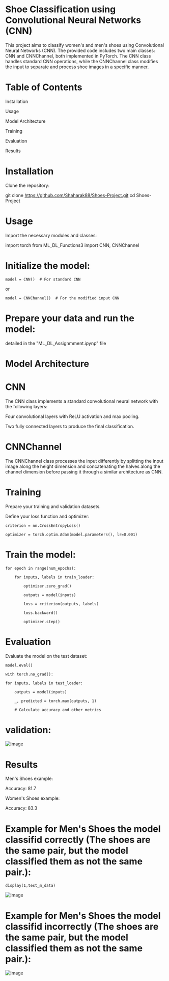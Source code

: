 # Shoe Classification using Convolutional Neural Networks (CNN)
This project aims to classify women's and men's shoes using Convolutional Neural Networks (CNN). The provided code includes two main classes: CNN and CNNChannel, both implemented in PyTorch. The CNN class handles standard CNN operations, while the CNNChannel class modifies the input to separate and process shoe images in a specific manner.
# Table of Contents
Installation

Usage

Model Architecture

Training

Evaluation

Results




# Installation
Clone the repository:

git clone https://github.com/Shaharak88/Shoes-Project.git
cd Shoes-Project


# Usage
Import the necessary modules and classes:

import torch
from ML_DL_Functions3 import CNN, CNNChannel
# Initialize the model:


    model = CNN()  # For standard CNN
or

    model = CNNChannel()  # For the modified input CNN

# Prepare your data and run the model:
detailed in the "ML_DL_Assignmment.ipynp" file

# Model Architecture
# CNN
The CNN class implements a standard convolutional neural network with the following layers:


Four convolutional layers with ReLU activation and max pooling.

Two fully connected layers to produce the final classification.

# CNNChannel
The CNNChannel class processes the input differently by splitting the input image along the height dimension and concatenating the halves along the channel dimension before passing it through a similar architecture as CNN.

# Training
Prepare your training and validation datasets.

Define your loss function and optimizer:
    
    criterion = nn.CrossEntropyLoss()
    
    optimizer = torch.optim.Adam(model.parameters(), lr=0.001)

# Train the model:


    for epoch in range(num_epochs):

        for inputs, labels in train_loader:
        
            optimizer.zero_grad()
            
            outputs = model(inputs)
            
            loss = criterion(outputs, labels)
            
            loss.backward()
            
            optimizer.step()
        
# Evaluation

Evaluate the model on the test dataset:

    model.eval()
    
    with torch.no_grad():

    for inputs, labels in test_loader:
    
        outputs = model(inputs)
        
        _, predicted = torch.max(outputs, 1)
        
        # Calculate accuracy and other metrics
# validation:

![image](https://github.com/Shaharak88/Shoes-Project/assets/95345116/3050582f-d3f5-4dfc-8452-3bf9f29414c3)


# Results
Men's Shoes example:

Accuracy: 81.7

Women's Shoes example:

Accuracy: 83.3

# Example for Men's Shoes the model classifid correctly (The shoes are the same pair, but the model classified them as not the same pair.):
    display(1,test_m_data)
    
![image](https://github.com/Shaharak88/Shoes-Project/assets/95345116/f9713230-7be9-46dd-819d-f5f59fa99c7e)

# Example for Men's Shoes the model classifid incorrectly (The shoes are the same pair, but the model classified them as not the same pair.):
![image](https://github.com/Shaharak88/Shoes-Project/assets/95345116/6f1ce4dc-74af-47af-9cc7-ec19b1debb0e)
